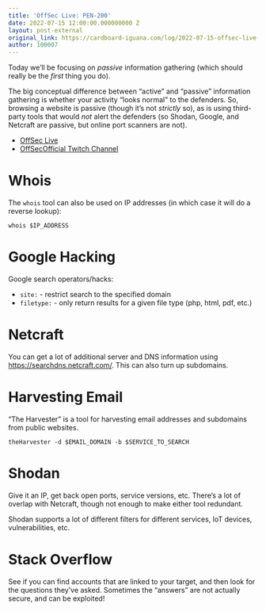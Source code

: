 ```yaml
---
title: 'OffSec Live: PEN-200'
date: 2022-07-15 12:00:00.000000000 Z
layout: post-external
original_link: https://cardboard-iguana.com/log/2022-07-15-offsec-live-pen-200.html
author: 100007
---
```


Today we’ll be focusing on _passive_ information gathering (which should really be the _first_ thing you do).

The big conceptual difference between “active” and “passive” information gathering is whether your activity “looks normal” to the defenders. So, browsing a website is passive (though it’s not _strictly_ so), as is using third-party tools that would _not_ alert the defenders (so Shodan, Google, and Netcraft are passive, but online port scanners are not).

- [OffSec Live](https://www.offensive-security.com/offsec/offsec-live/)
- [OffSecOfficial Twitch Channel](https://www.twitch.tv/offsecofficial)

# Whois

The `whois` tool can also be used on IP addresses (in which case it will do a reverse lookup):

```
whois $IP_ADDRESS
```

# Google Hacking

Google search operators/hacks:

- `site:` - restrict search to the specified domain
- `filetype:` - only return results for a given file type (php, html, pdf, etc.)

# Netcraft

You can get a lot of additional server and DNS information using https://searchdns.netcraft.com/. This can also turn up subdomains.

# Harvesting Email

“The Harvester” is a tool for harvesting email addresses and subdomains from public websites.

```
theHarvester -d $EMAIL_DOMAIN -b $SERVICE_TO_SEARCH
```

# Shodan

Give it an IP, get back open ports, service versions, etc. There’s a lot of overlap with Netcraft, though not enough to make either tool redundant.

Shodan supports a lot of different filters for different services, IoT devices, vulnerabilities, etc.

# Stack Overflow

See if you can find accounts that are linked to your target, and then look for the questions they’ve asked. Sometimes the “answers” are not actually secure, and can be exploited!

